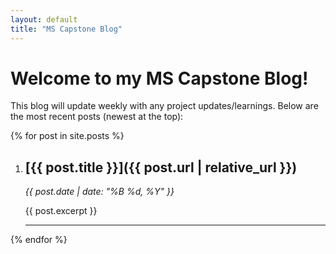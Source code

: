 ```yaml
---
layout: default
title: "MS Capstone Blog"
---
```


# Welcome to my MS Capstone Blog!

This blog will update weekly with any project updates/learnings. Below are the most recent posts (newest at the top):

{% for post in site.posts %}
1. ## [{{ post.title }}]({{ post.url | relative_url }})
   *{{ post.date | date: "%B %d, %Y" }}*
   
   {{ post.excerpt }}
   
   ---
{% endfor %}
